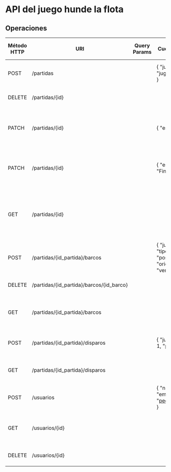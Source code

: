 # API del juego hunde la flota

## Operaciones
| Método HTTP | URI                                      | Query Params | Cuerpo de la Petición                                                             | Cuerpo de la Respuesta                                                                        | Códigos de Respuesta |
|-------------|------------------------------------------|--------------|-----------------------------------------------------------------------------------|-----------------------------------------------------------------------------------------------|----------------------|
| POST        | /partidas                                |              | { "jugador1": "Andres", "jugador2": "Invitado" }                                  | { "id": "90", "mensaje": "Partida creada" }                                                   | 201, 400             |
| DELETE      | /partidas/{id}                           |              |                                                                                   | { "mensaje": "Partida eliminada" }                                                            | 200, 404             |
| PATCH       | /partidas/{id}                           |              | { "estado": "Iniciada" }                                                          | { "id": "89", "mensaje": "Estado actualizado", "estado": "Iniciada" }                          | 200, 400, 404, 409   |
| PATCH       | /partidas/{id}                           |              | { "estado": "Finalizada" }                                                        | { "id": "89", "mensaje": "Estado actualizado", "estado": "Finalizada" }                        | 200, 400, 404, 409   |
| GET         | /partidas/{id}                           |              |                                                                                   | { "jugador1": "Andres", "jugador2": "Invitado", "estado": "Finalizada", "ganador": "Andres" } | 200, 404             |
| POST        | /partidas/{id_partida}/barcos            |              | { "jugador": "Andres", "tipo": "89", "posicion": "A1", "orientacion": "vertical" } | { "id": "13", "mensaje": "Barco añadido" }                                                    | 201, 400, 409        |
| DELETE      | /partidas/{id_partida}/barcos/{id_barco} |              |                                                                                   | { "mensaje": "Barco eliminado" }                                                              | 200, 404             |
| GET         | /partidas/{id_partida}/barcos            |  |                                                                                   | { "barcos": [ { "tipo": "89", "posicion": "A1", "orientacion": "vertical" } ] }                | 200, 404             |
| POST        | /partidas/{id_partida}/disparos          |              | { "jugador_atacante": 1, "posicion": "B2" }                                       | { "id": "14", "mensaje": "Disparo registrado" }                                               | 201, 400, 404, 409   |
| GET         | /partidas/{id_partida}/disparos          |              |                                                                                   | { "id": "14", "mensaje": "Disparo registrado" }                                               | 200, 404             |
| POST        | /usuarios                                |              | { "nombre": "Pedro", "email": "pedro@gmail.com.ec" }                                    | { "id": "89", "mensaje": "Usuario creado" }                                                    | 201, 400             |
| GET         | /usuarios/{id}                           |              |                                                                                   | { "id": "89", "nombre": "Juan", "email": "juan@mail.com" }                                     | 200, 404             |
| DELETE      | /usuarios/{id}                           |              |                                                                                   | { "mensaje": "Usuario eliminado" }                                                            | 200, 404             |